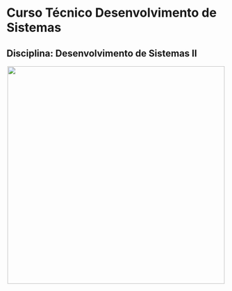 # Curso Técnico Desenvolvimento de Sistemas 
## Disciplina: Desenvolvimento de Sistemas II

<div align="center">
  <img height="500" width="500" src=https://media1.giphy.com/media/bGgsc5mWoryfgKBx1u/giphy.gif?cid=ecf05e4737t32ihk28x6zv5djj0q6m3v1xbtjcyr1vwtd7ag&rid=giphy.gif&ct=g">
</div>


